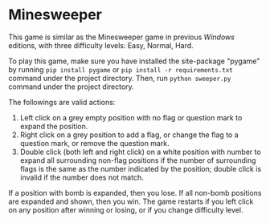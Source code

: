 # Minesweeper

This game is similar as the Minesweeper game in previous _Windows_ editions, with three difficulty levels: Easy, Normal, Hard.

To play this game, make sure you have installed the site-package "pygame" by running `pip install pygame` or `pip install -r requirements.txt` command under the project directory. Then, run `python sweeper.py` command under the project directory.

The followings are valid actions:
1. Left click on a grey empty position with no flag or question mark to expand the position.
2. Right click on a grey position to add a flag, or change the flag to a question mark, or remove the question mark.
3. Double click (both left and right click) on a white position with number to expand all surrounding non-flag positions if the number of surrounding flags is the same as the number indicated by the position; double click is invalid if the number does not match.

If a position with bomb is expanded, then you lose. If all non-bomb positions are expanded and shown, then you win. The game restarts if you left click on any position after winning or losing, or if you change difficulty level.
